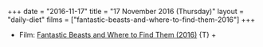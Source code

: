 +++
date = "2016-11-17"
title = "17 November 2016 (Thursday)"
layout = "daily-diet"
films = ["fantastic-beasts-and-where-to-find-them-2016"]
+++

<ul>
<li class="entry Film">Film: <a href="/films/fantastic-beasts-and-where-to-find-them-2016">Fantastic Beasts and Where to Find Them (2016)</a> {T} +</li>
</ul>
